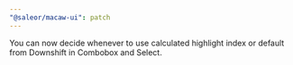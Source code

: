 ```yaml
---
"@saleor/macaw-ui": patch
---
```


You can now decide whenever to use calculated highlight index or default from Downshift in Combobox and Select.
